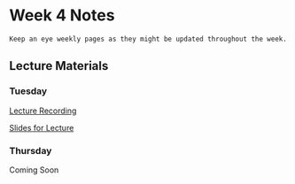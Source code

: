 Week 4 Notes
============================

```{note}
Keep an eye weekly pages as they might be updated throughout the week.
```

## Lecture Materials


### Tuesday

[Lecture Recording]()


<a href="../resources/10-24-23-javascript_ajax_fetch.pdf" >Slides for Lecture</a>


### Thursday

Coming Soon

